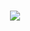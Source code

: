 





<h1 align="center">
  <a href="https://git.io/typing-svg">
    <img src="https://readme-typing-svg.herokuapp.com/?lines=Hello,+There!+👋;I'm+Duygu+ER...;&center=true&size=30">
  </a>
</h1>








